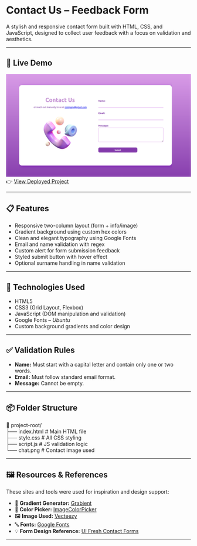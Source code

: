 # Contact Us – Feedback Form

A stylish and responsive contact form built with HTML, CSS, and JavaScript, designed to collect user feedback with a focus on validation and aesthetics.

---

## 🚀 Live Demo

![screenshot](ss.png)
👉 [View Deployed Project](https://archiep27.github.io/Contact-Page-JavaScript-Validation/)  

---

## 📋 Features

- Responsive two-column layout (form + info/image)
- Gradient background using custom hex colors
- Clean and elegant typography using Google Fonts
- Email and name validation with regex
- Custom alert for form submission feedback
- Styled submit button with hover effect
- Optional surname handling in name validation

---

## 🧠 Technologies Used

- HTML5
- CSS3 (Grid Layout, Flexbox)
- JavaScript (DOM manipulation and validation)
- Google Fonts – *Ubuntu*
- Custom background gradients and color design

---

## ✅ Validation Rules

- **Name:** Must start with a capital letter and contain only one or two words.
- **Email:** Must follow standard email format.
- **Message:** Cannot be empty.

---

## 📦 Folder Structure
📁 project-root/  
├── index.html # Main HTML file  
├── style.css # All CSS styling  
├── script.js # JS validation logic    
└── chat.png # Contact image used  


---

## 🖼️ Resources & References

These sites and tools were used for inspiration and design support:

- 🎨 **Gradient Generator:** [Grabient](https://www.grabient.com/)
- 🌈 **Color Picker:** [ImageColorPicker](https://imagecolorpicker.com/)
- 🖼️ **Image Used:** [Vecteezy](https://www.vecteezy.com/)
- 🔤 **Fonts:** [Google Fonts](https://fonts.google.com/)
- 💡 **Form Design Reference:** [UI Fresh Contact Forms](https://uifresh.net/free-html-contact-form-examples/)

---

